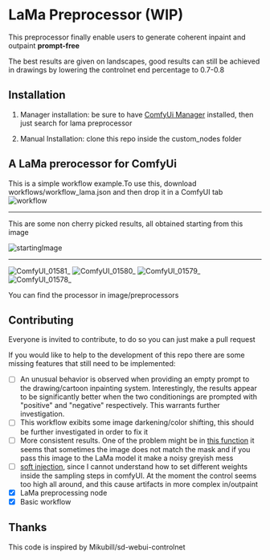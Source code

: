 # LaMa Preprocessor (WIP)

This preprocessor finally enable users to generate coherent inpaint and outpaint **prompt-free**

The best results are given on landscapes, good results can still be achieved in drawings by lowering the controlnet end percentage to 0.7-0.8

## Installation

1) Manager installation: be sure to have [ComfyUi Manager](https://github.com/ltdrdata/ComfyUI-Manager) installed, then just search for lama preprocessor  

2) Manual Installation: clone this repo inside the custom_nodes folder
## A LaMa prerocessor for ComfyUi
This is a simple workflow example.To use this, download workflows/workflow_lama.json and then drop it in a ComfyUI tab
![workflow](https://github.com/mlinmg/ComfyUI-LaMA-Preprocessor/assets/121761685/098f40d6-307c-4ad7-b0c0-5f40ea2e777f)

---


This are some non cherry picked results, all obtained starting from this image

![startingImage](https://github.com/mlinmg/ComfyUI-LaMA-Preprocessor/assets/121761685/18b937d6-bcda-4606-a3b0-b24af55d27dd)


---

![ComfyUI_01581_](https://github.com/mlinmg/ComfyUI-LaMA-Preprocessor/assets/121761685/3adbc1f8-bb3e-4ae5-b31b-d7fb8624f0ae)
![ComfyUI_01580_](https://github.com/mlinmg/ComfyUI-LaMA-Preprocessor/assets/121761685/77f73d96-2612-431d-bd3c-7e6f4c2503c0)
![ComfyUI_01579_](https://github.com/mlinmg/ComfyUI-LaMA-Preprocessor/assets/121761685/5715229b-6b6e-4f2e-917c-97b09758c805)
![ComfyUI_01578_](https://github.com/mlinmg/ComfyUI-LaMA-Preprocessor/assets/121761685/dbe1a705-7574-4b2e-a2c6-d06708a38261)


You can find the processor in image/preprocessors
## Contributing

Everyone is invited to contribute, to do so you can just make a pull request

If you would like to help to the development of this repo there are some missing features that still need to be implemented:
- [ ] An unusual behavior is observed when providing an empty prompt to the drawing/cartoon inpainting system. Interestingly, the results appear to be significantly better when the two conditionings are prompted with "positive" and "negative" respectively. This warrants further investigation.
- [ ] This workflow exibits some image darkening/color shifting, this should be further investigated in order to fix it
- [ ] More consistent results. One of the problem might be in [this function](https://github.com/mlinmg/ComfyUI-LaMA-Preprocessor/blob/main/inpaint_Lama.py#L179) it seems that sometimes the image does not match the mask and if you pass this image to the LaMa model it make a noisy greyish mess
- [ ] [soft injection](https://github.com/Mikubill/sd-webui-controlnet/blob/7a4805c8ea3256a0eab3512280bd4f84ca0c8182/scripts/hook.py#L620), since I cannot understand how to set different weights inside the sampling steps in comfyUI. At the moment the control seems too high all around, and this cause artifacts in more complex in/outpaint
- [x] LaMa preprocessing node
- [x] Basic workflow

## Thanks

This code is inspired by Mikubill/sd-webui-controlnet
